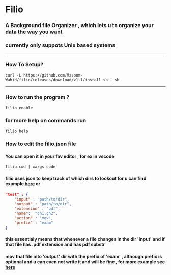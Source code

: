 # Filio
### A Background file Organizer , which lets u to organize your data the way you want
### currently only suppots Unix based systems

<hr>

### How To Setup?
```shell
curl -L https://github.com/Masoom-Wahid/filio/releases/download/v1.1/install.sh | sh
```

<hr>

### How to run the program ?
```shell
filio enable
```

### for more help on commands run
```shell
filio help
```


### How to edit the filio.json file
#### You can open it in your fav editor , for ex in vscode
```shell
filio cwd | xargs code
```

#### filio uses json to keep track of which dirs to lookout for u can find example [here](./examples/) or
```json
"test" : {
    "input" : "path/to/dir",
    "output" : "path/to/dir",
    "extension" : "pdf",
    "name":  "ch1,ch2",
    "action" : "mov",
    "prefix" : "exam"
}

```
#### this essentialy means that whenever a file changes in the dir 'input' and if that file has .pdf extension and has pdf substr
#### mov that file into 'output' dir with the prefix of 'exam' , although prefix is optional and u can even  not write it and will be fine , for more example see [here](./examples/)